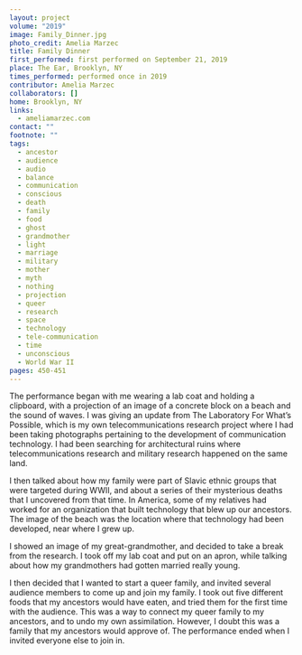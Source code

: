 ```yaml
---
layout: project
volume: "2019"
image: Family_Dinner.jpg
photo_credit: Amelia Marzec
title: Family Dinner
first_performed: first performed on September 21, 2019
place: The Ear, Brooklyn, NY
times_performed: performed once in 2019
contributor: Amelia Marzec
collaborators: []
home: Brooklyn, NY
links:
  - ameliamarzec.com
contact: ""
footnote: ""
tags:
  - ancestor
  - audience
  - audio
  - balance
  - communication
  - conscious
  - death
  - family
  - food
  - ghost
  - grandmother
  - light
  - marriage
  - military
  - mother
  - myth
  - nothing
  - projection
  - queer
  - research
  - space
  - technology
  - tele-communication
  - time
  - unconscious
  - World War II
pages: 450-451
---
```


The performance began with me wearing a lab coat and holding a clipboard, with a projection of an image of a concrete block on a beach and the sound of waves. I was giving an update from The Laboratory For What’s Possible, which is my own telecommunications research project where I had been taking photographs pertaining to the development of communication technology. I had been searching for architectural ruins where telecommunications research and military research happened on the same land.

I then talked about how my family were part of Slavic ethnic groups that were targeted during WWII, and about a series of their mysterious deaths that I uncovered from that time. In America, some of my relatives had worked for an organization that built technology that blew up our ancestors. The image of the beach was the location where that technology had been developed, near where I grew up.

I showed an image of my great-grandmother, and decided to take a break from the research. I took off my lab coat and put on an apron, while talking about how my grandmothers had gotten married really young.

I then decided that I wanted to start a queer family, and invited several audience members to come up and join my family. I took out five different foods that my ancestors would have eaten, and tried them for the first time with the audience. This was a way to connect my queer family to my ancestors, and to undo my own assimilation. However, I doubt this was a family that my ancestors would approve of. The performance ended when I invited everyone else to join in.
